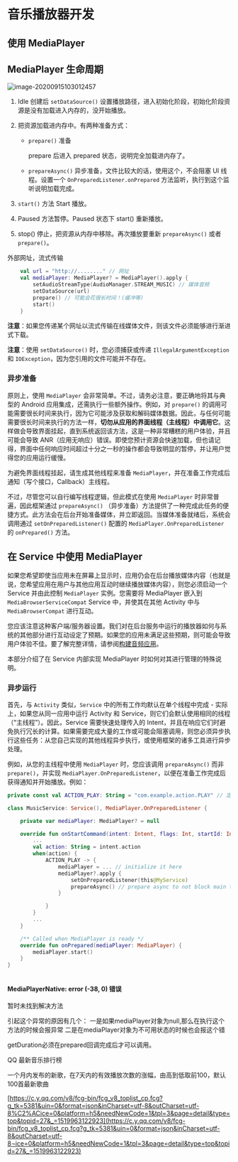 # 音乐播放器开发

## 使用 MediaPlayer



## MediaPlayer 生命周期

![image-20200915103012457](C:\Users\24568\AppData\Roaming\Typora\typora-user-images\image-20200915103012457.png)

1. Idle 创建后 `setDataSource()` 设置播放路径，进入初始化阶段，初始化阶段资源是没有加载进入内存的，没开始播放。

2. 把资源加载进内存中。有两种准备方式：

   - `prepare()` 准备

     prepare 后进入 prepared 状态，说明完全加载进内存了。

   - `prepareAsync()` 异步准备，文件比较大的话，使用这个，不会阻塞 UI 线程。设置一个 `OnPreparedListener.onPrepared` 方法监听，执行到这个监听说明加载完成。

3. `start()` 方法 Start 播放。

4. Paused 方法暂停。Paused 状态下 start() 重新播放。

5. stop() 停止，把资源从内存中移除。再次播放要重新 `prepareAsync()` 或者  `prepare()`。



外部网址，流式传输

```kotlin
    val url = "http://........" // 网址
    val mediaPlayer: MediaPlayer? = MediaPlayer().apply {
        setAudioStreamType(AudioManager.STREAM_MUSIC) // 媒体音频
        setDataSource(url)
        prepare() // 可能会花很长时间！(缓冲等)
        start()
    }
```

**注意**：如果您传递某个网址以流式传输在线媒体文件，则该文件必须能够进行渐进式下载。

**注意**：使用 `setDataSource()` 时，您必须捕获或传递 `IllegalArgumentException` 和 `IOException`，因为您引用的文件可能并不存在。

### 异步准备

原则上，使用 `MediaPlayer` 会非常简单。不过，请务必注意，要正确地将其与典型的 Android 应用集成，还需执行一些额外操作。例如，对 `prepare()` 的调用可能需要很长时间来执行，因为它可能涉及获取和解码媒体数据。因此，与任何可能需要很长时间来执行的方法一样，**切勿从应用的界面线程（主线程）中调用它**。这样做会导致界面挂起，直到系统返回该方法，这是一种非常糟糕的用户体验，并且可能会导致 ANR（应用无响应）错误。即使您预计资源会快速加载，但也请记得，界面中任何响应时间超过十分之一秒的操作都会导致明显的暂停，并让用户觉得您的应用运行缓慢。

为避免界面线程挂起，请生成其他线程来准备 `MediaPlayer`，并在准备工作完成后通知（写个接口，Callback）主线程。

不过，尽管您可以自行编写线程逻辑，但此模式在使用 `MediaPlayer` 时非常普遍，因此框架通过 `prepareAsync()` （异步准备）方法提供了一种完成此任务的便捷方式。此方法会在后台开始准备媒体，并立即返回。当媒体准备就绪后，系统会调用通过 `setOnPreparedListener()` 配置的 `MediaPlayer.OnPreparedListener` 的 `onPrepared()` 方法。

## 在 Service 中使用 MediaPlayer

如果您希望即使当应用未在屏幕上显示时，应用仍会在后台播放媒体内容（也就是说，您希望应用在用户与其他应用互动时继续播放媒体内容），则您必须启动一个 Service 并由此控制 `MediaPlayer` 实例。您需要将 MediaPlayer 嵌入到 `MediaBrowserServiceCompat` Service 中，并使其在其他 Activity 中与 `MediaBrowserCompat` 进行互动。

您应该注意这种客户端/服务器设置。我们对在后台服务中运行的播放器如何与系统的其他部分进行互动设定了预期。如果您的应用未满足这些预期，则可能会导致用户体验不佳。要了解完整详情，请参阅[构建音频应用](https://developer.android.google.cn/guide/topics/media-apps/audio-app/building-an-audio-app)。

本部分介绍了在 Service 内部实现 MediaPlayer 时如何对其进行管理的特殊说明。

### 异步运行

首先，与 `Activity` 类似，`Service` 中的所有工作均默认在单个线程中完成 - 实际上，如果您从同一应用中运行 Activity 和 Service，则它们会默认使用相同的线程（“主线程”）。因此，Service 需要快速处理传入的 Intent，并且在响应它们时避免执行冗长的计算。如果需要完成大量的工作或可能会阻塞调用，则您必须异步执行这些任务：从您自己实现的其他线程异步执行，或使用框架的诸多工具进行异步处理。

例如，从您的主线程中使用 `MediaPlayer` 时，您应该调用 `prepareAsync()` 而非 `prepare()`，并实现 `MediaPlayer.OnPreparedListener`，以便在准备工作完成后获得通知并开始播放。例如：

```kotlin
private const val ACTION_PLAY: String = "com.example.action.PLAY" // 定义一个 Action

class MusicService: Service(), MediaPlayer.OnPreparedListener {

    private var mediaPlayer: MediaPlayer? = null

    override fun onStartCommand(intent: Intent, flags: Int, startId: Int): Int {
        ...
        val action: String = intent.action
        when(action) {
            ACTION_PLAY -> {
                mediaPlayer = ... // initialize it here
                mediaPlayer?.apply {
                    setOnPreparedListener(this@MyService)
                    prepareAsync() // prepare async to not block main thread
                }

            }
        }
        ...
    }

    /** Called when MediaPlayer is ready */
    override fun onPrepared(mediaPlayer: MediaPlayer) {
        mediaPlayer.start()
    }
}
   
```

#### MediaPlayerNative: error (-38, 0) 错误

暂时未找到解决方法



引起这个异常的原因有几个：
一是如果mediaPlayer对象为null,那么在执行这个方法的时候会报异常
二是在mediaPlayer对象为不可用状态的时候也会报这个错

getDuration必须在prepared回调完成后才可以调用。



QQ 最新音乐排行榜

一个月内发布的新歌，在7天内的有效播放次数的涨幅，由高到低取前100，默认100首最新歌曲

[https://c.y.qq.com/v8/fcg-bin/fcg_v8_toplist_cp.fcg?g_tk=5381&uin=0&format=json&inCharset=utf-8&outCharset=utf-8%C2%ACice=0&platform=h5&needNewCode=1&tpl=3&page=detail&type=top&topid=27&_=1519963122923](https://c.y.qq.com/v8/fcg-bin/fcg_v8_toplist_cp.fcg?g_tk=5381&uin=0&format=json&inCharset=utf-8&outCharset=utf-8¬ice=0&platform=h5&needNewCode=1&tpl=3&page=detail&type=top&topid=27&_=1519963122923)


